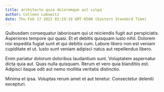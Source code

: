 ```yaml
---
title: architecto quia doloremque aut culpa
author: Colleen Lubowitz
date: Thu Feb 17 2022 02:19:19 GMT-0500 (Eastern Standard Time)
---
```

Quibusdam consequatur laboriosam qui ut reiciendis fugit aut perspiciatis. Asperiores tempore qui quasi. Et et debitis quisquam iusto nihil. Dolorem nisi expedita fugiat sunt et qui debitis cum. Labore libero non est veniam cupiditate et ut. Iusto sunt veniam adipisci natus aut repellendus libero.

 Enim pariatur dolorum doloribus laudantium sunt. Voluptatem aspernatur dicta quia aut. Quas nulla quisquam. Rerum et vero quia blanditiis est. Adipisci itaque odit aut nemo mollitia veritatis distinctio.

 Minima et ipsa. Voluptas rerum amet et aut tenetur. Consectetur deleniti excepturi.